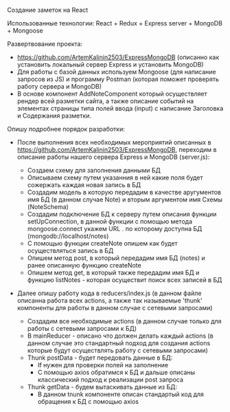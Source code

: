 Создание заметок на React

Использованные технологии:
React + Redux + Express server + MongoDB + Mongoose

Развертвование проекта:
- https://github.com/ArtemKalinin2503/ExpressMongoDB (описанно как установить локальный сервер Express и установить MongoDB)
- Для работы с базой данных используем Mongoose (для написание запросов из JS) и программу Postman (которая поможет проверять работу сервера и MongoDB)
- В основе компонент AddNoteComponent который осуществляет рендер всей разметки сайта, а также описание событий на элементах страницы типа полей ввода (input) с написание Заголовка и Содержания разметки.

Опишу подробнее порядок разработки:

- После выполнения всех необходимых мероприятий описанных в https://github.com/ArtemKalinin2503/ExpressMongoDB, переходим в описание работы нашего сервера Express и MongoDB (server.js):
  - Создаем схему для заполнения данными БД
  - Описываем схему путем указанния в ней какие поля будет сожержать каждая новая запись в БД
  - Создадим модель в которую передадим в качестве аругументов имя БД (в данном случае Note) и вторым аргументом имя Схемы    (NoteSchema)
  - Создадим подключение БД к серверу путем описания функции setUpConnection, в данной функции с помощью метода mongoose.connect укажем URL . по которому доступна БД (mongodb://localhost/notes)
  - С помощью функции createNote опишем как будет осуществляться запись в БД 
  - Опишем метод post, в который передадим имя БД (notes) и ранее описанную функцию createNote
  - Опишем метод get, в который также передадим имя БД и функцию listNotes - которая осуществит поиск всех записей в БД 

- Далее опишу работу кода в reducers/index.js (в данном файле описанна работа всех actions, а также так называемые 'thunk' компоненты для работы в данном случае с сетевыми запросами)
  - Создадим все необходимые actions (в данном случае только для работы с сетевыми запросами к БД)
  - В mainReducer - описано что должен делать каждый actions (в данном случае это стандартный подход для создания actions которые будут осуществлять работу с сетевыми запросами)
  - Thunk postData - будет передовать данные в БД:
    - If нужен для проверки полей на заполнение 
    - С помощью axios обратимся к БД и дальше описаны классический подход к реализации post запроса
  - Thunk getData - будем вытаскивать данные из БД:
    - В данном tnunk компоненте описан стандартый код для обращения к БД с помощью axios 
